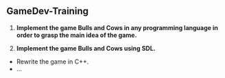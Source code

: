 ## GameDev-Training

1. **Implement the game Bulls and Cows in any programming language in order to grasp the main idea of the game.**

2. **Implement the game Bulls and Cows using SDL.**
  * Rewrite the game in C++.
  * ...